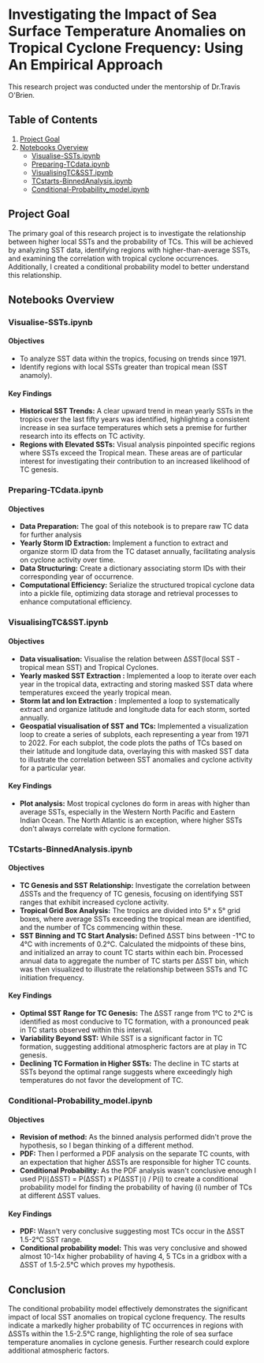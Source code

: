 # Investigating the Impact of Sea Surface Temperature Anomalies on Tropical Cyclone Frequency: Using An Empirical Approach

This research project was conducted under the mentorship of Dr.Travis O'Brien.


## Table of Contents

1. [Project Goal](#Project-Goal)
2. [Notebooks Overview](#Notebooks-Overview)
    - [Visualise-SSTs.ipynb](#Visualise-SSTs.ipynb)
    - [Preparing-TCdata.ipynb](#Preparing-TCdata.ipynb)
    - [VisualisingTC&SST.ipynb](#VisualisingTC&SST.ipynb)
    - [TCstarts-BinnedAnalysis.ipynb](#TCstarts-BinnedAnalysis.ipynb)
    - [Conditional-Probability_model.ipynb](#Conditional-Probability.ipynb)


## Project Goal

The primary goal of this research project is to investigate the relationship between higher local SSTs and the probability of TCs. This will be achieved by analyzing SST data, identifying regions with higher-than-average SSTs, and examining the correlation with tropical cyclone occurrences. Additionally, I created a conditional probability model to better understand this relationship.

## Notebooks Overview

### Visualise-SSTs.ipynb

#### Objectives

- To analyze SST data within the tropics, focusing on trends since 1971.
- Identify regions with local SSTs greater than tropical mean (SST anamoly).

#### Key Findings

- **Historical SST Trends:** A clear upward trend in mean yearly SSTs in the tropics over the last fifty years was identified, highlighting a consistent increase in sea surface temperatures which sets a premise for further research into its effects on TC activity.
- **Regions with Elevated SSTs:** Visual analysis pinpointed specific regions where SSTs exceed the Tropical mean. These areas are of particular interest for investigating their contribution to an increased likelihood of TC genesis.


### Preparing-TCdata.ipynb

#### Objectives

- **Data Preparation:** The goal of this notebook is to prepare raw TC data for further analysis
- **Yearly Storm ID Extraction:** Implement a function to extract and organize storm ID data from the TC dataset annually, facilitating analysis on cyclone activity over time.
- **Data Structuring:** Create a dictionary associating storm IDs with their corresponding year of occurrence.
- **Computational Efficiency:** Serialize the structured tropical cyclone data into a pickle file, optimizing data storage and retrieval processes to enhance computational efficiency.
  

### VisualisingTC&SST.ipynb

#### Objectives

- **Data visualisation:** Visualise the relation between ΔSST(local SST - tropical mean SST) and Tropical Cyclones.
- **Yearly masked SST Extraction :** Implemented a loop to iterate over each year in the tropical data, extracting and storing masked SST data where temperatures exceed the yearly tropical mean.
- **Storm lat and lon Extraction :** Implemented a loop to systematically extract and organize latitude and longitude data for each storm, sorted annually.
- **Geospatial visualisation of SST and TCs:** Implemented a visualization loop to create a series of subplots, each representing a year from 1971 to 2022. For each subplot, the code plots the paths of TCs based on their latitude and longitude data, overlaying this with masked SST data to illustrate the correlation between SST anomalies and cyclone activity for a particular year.

#### Key Findings

- **Plot analysis:** Most tropical cyclones do form in areas with higher than average SSTs, especially in the Western North Pacific and Eastern Indian Ocean. The North Atlantic is an exception, where higher SSTs don't always correlate with cyclone formation.


### TCstarts-BinnedAnalysis.ipynb

#### Objectives

- **TC Genesis and SST Relationship:** Investigate the correlation between $\Delta$SSTs and the frequency of TC genesis, focusing on identifying SST ranges that exhibit increased cyclone activity.
- **Tropical Grid Box Analysis:** The tropics are divided into 5° x 5° grid boxes, where average SSTs exceeding the tropical mean are identified, and the number of TCs commencing within these.
- **SST Binning and TC Start Analysis:** Defined ΔSST bins between -1°C to 4°C with increments of 0.2°C. Calculated the midpoints of these bins, and initialized an array to count TC starts within each bin. Processed annual data to aggregate the number of TC starts per ΔSST bin, which was then visualized to illustrate the relationship between SSTs and TC initiation frequency.

#### Key Findings

- **Optimal SST Range for TC Genesis:** The ΔSST range from 1°C to 2°C is identified as most conducive to TC formation, with a pronounced peak in TC starts observed within this interval.
- **Variability Beyond SST:** While SST is a significant factor in TC formation, suggesting additional atmospheric factors are at play in TC genesis.
- **Declining TC Formation in Higher SSTs:** The decline in TC starts at SSTs beyond the optimal range suggests where exceedingly high temperatures do not favor the development of TC.


### Conditional-Probability_model.ipynb

#### Objectives

- **Revision of method:** As the binned analysis performed didn't prove the hypothesis, so I began thinking of a different method.
- **PDF:** Then I performed a PDF analysis on the separate TC counts, with an expectation that higher ΔSSTs are responsible for higher TC counts.
- **Conditional Probability:** As the PDF analysis wasn't conclusive enough I used P(i∣ΔSST) = P(ΔSST) x P(ΔSST∣i) / P(i) to create a conditional probability model for finding the probability of having (i) number of TCs at different ΔSST values.

#### Key Findings

- **PDF:** Wasn't very conclusive suggesting most TCs occur in the ΔSST 1.5-2°C SST range.
- **Conditional probability model:** This was very conclusive and showed almost 10-14x higher probability of having 4, 5 TCs in a gridbox with a ΔSST of 1.5-2.5°C which proves my hypothesis.

## Conclusion

The conditional probability model effectively demonstrates the significant impact of local SST anomalies on tropical cyclone frequency. The results indicate a markedly higher probability of TC occurrences in regions with ΔSSTs within the 1.5-2.5°C range, highlighting the role of sea surface temperature anomalies in cyclone genesis. Further research could explore additional atmospheric factors.






